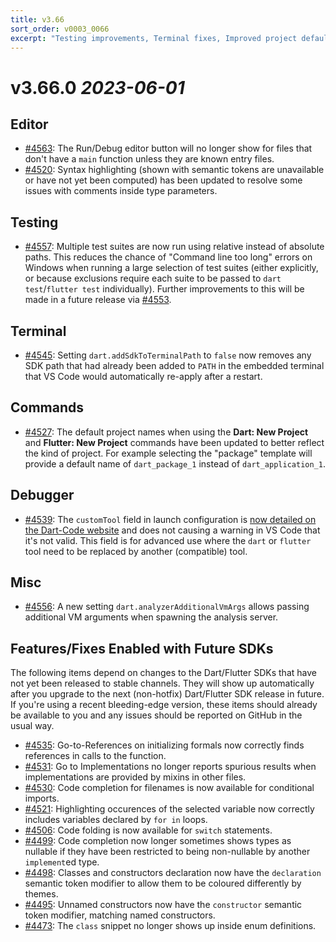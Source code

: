 ```yaml
---
title: v3.66
sort_order: v0003_0066
excerpt: "Testing improvements, Terminal fixes, Improved project defaults..."
---
```


# v3.66.0 *2023-06-01*

## Editor

- [#4563](https://github.com/Dart-Code/Dart-Code/issues/4563): The Run/Debug editor button will no longer show for files that don't have a `main` function unless they are known entry files.
- [#4520](https://github.com/Dart-Code/Dart-Code/issues/4520): Syntax highlighting (shown with semantic tokens are unavailable or have not yet been computed) has been updated to resolve some issues with comments inside type parameters.

## Testing

- [#4557](https://github.com/Dart-Code/Dart-Code/issues/4557): Multiple test suites are now run using relative instead of absolute paths. This reduces the chance of "Command line too long" errors on Windows when running a large selection of test suites (either explicitly, or because exclusions require each suite to be passed to `dart test`/`flutter test` individually). Further improvements to this will be made in a future release via [#4553](https://github.com/Dart-Code/Dart-Code/issues/4553).

## Terminal

- [#4545](https://github.com/Dart-Code/Dart-Code/issues/4545): Setting `dart.addSdkToTerminalPath` to `false` now removes any SDK path that had already been added to `PATH` in the embedded terminal that VS Code would automatically re-apply after a restart.

## Commands

- [#4527](https://github.com/Dart-Code/Dart-Code/issues/4527): The default project names when using the **Dart: New Project** and **Flutter: New Project** commands have been updated to better reflect the kind of project. For example selecting the "package" template will provide a default name of `dart_package_1` instead of `dart_application_1`.

## Debugger

- [#4539](https://github.com/Dart-Code/Dart-Code/issues/4539): The `customTool` field in launch configuration is [now detailed on the Dart-Code website](/docs/launch-configuration/) and does not causing a warning in VS Code that it's not valid. This field is for advanced use where the `dart` or `flutter` tool need to be replaced by another (compatible) tool.

## Misc

- [#4556](https://github.com/Dart-Code/Dart-Code/issues/4556): A new setting `dart.analyzerAdditionalVmArgs` allows passing additional VM arguments when spawning the analysis server.

## Features/Fixes Enabled with Future SDKs

The following items depend on changes to the Dart/Flutter SDKs that have not yet been released to stable channels. They will show up automatically after you upgrade to the next (non-hotfix) Dart/Flutter SDK release in future. If you're using a recent bleeding-edge version, these items should already be available to you and any issues should be reported on GitHub in the usual way.

- [#4535](https://github.com/Dart-Code/Dart-Code/issues/4535): Go-to-References on initializing formals now correctly finds references in calls to the function.
- [#4531](https://github.com/Dart-Code/Dart-Code/issues/4531): Go to Implementations no longer reports spurious results when implementations are provided by mixins in other files.
- [#4530](https://github.com/Dart-Code/Dart-Code/issues/4530): Code completion for filenames is now available for conditional imports.
- [#4521](https://github.com/Dart-Code/Dart-Code/issues/4521): Highlighting occurences of the selected variable now correctly includes variables declared by `for in` loops.
- [#4506](https://github.com/Dart-Code/Dart-Code/issues/4506): Code folding is now available for `switch` statements.
- [#4499](https://github.com/Dart-Code/Dart-Code/issues/4499): Code completion now longer sometimes shows types as nullable if they have been restricted to being non-nullable by another `implement`ed type.
- [#4498](https://github.com/Dart-Code/Dart-Code/issues/4498): Classes and constructors declaration now have the `declaration` semantic token modifier to allow them to be coloured differently by themes.
- [#4495](https://github.com/Dart-Code/Dart-Code/issues/4495): Unnamed constructors now have the  `constructor` semantic token modifier, matching named constructors.
- [#4473](https://github.com/Dart-Code/Dart-Code/issues/4473): The `class` snippet no longer shows up inside enum definitions.
